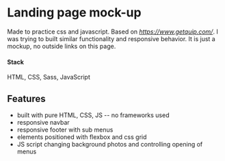 # Landing page mock-up
Made to practice css and javascript.
Based on *https://www.getquip.com/*. I was trying to built similar functionality and responsive behavior. It is just a mockup, no outside links on this page.

#### Stack
HTML, CSS, Sass, JavaScript

## Features
- built with pure HTML, CSS, JS -- no frameworks used
- responsive navbar
- responsive footer with sub menus
- elements positioned with flexbox and css grid
- JS script changing background photos and controlling opening of menus